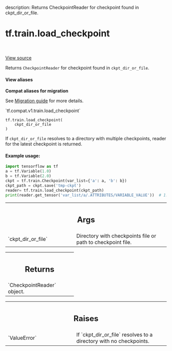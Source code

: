 description: Returns CheckpointReader for checkpoint found in ckpt_dir_or_file.

<div itemscope itemtype="http://developers.google.com/ReferenceObject">
<meta itemprop="name" content="tf.train.load_checkpoint" />
<meta itemprop="path" content="Stable" />
</div>

# tf.train.load_checkpoint

<!-- Insert buttons and diff -->

<table class="tfo-notebook-buttons tfo-api nocontent" align="left">

</table>

<a target="_blank" class="external" href="/code/stable/tensorflow/python/training/checkpoint_utils.py">View source</a>



Returns `CheckpointReader` for checkpoint found in `ckpt_dir_or_file`.


<section class="expandable">
  <h4 class="showalways">View aliases</h4>
  <p>
<b>Compat aliases for migration</b>
<p>See
<a href="https://www.tensorflow.org/guide/migrate">Migration guide</a> for
more details.</p>
<p>`tf.compat.v1.train.load_checkpoint`</p>
</p>
</section>

<pre class="devsite-click-to-copy prettyprint lang-py tfo-signature-link">
<code>tf.train.load_checkpoint(
    ckpt_dir_or_file
)
</code></pre>



<!-- Placeholder for "Used in" -->

If `ckpt_dir_or_file` resolves to a directory with multiple checkpoints,
reader for the latest checkpoint is returned.

#### Example usage:



```python
import tensorflow as tf
a = tf.Variable(1.0)
b = tf.Variable(2.0)
ckpt = tf.train.Checkpoint(var_list={'a': a, 'b': b})
ckpt_path = ckpt.save('tmp-ckpt')
reader= tf.train.load_checkpoint(ckpt_path)
print(reader.get_tensor('var_list/a/.ATTRIBUTES/VARIABLE_VALUE'))  # 1.0
```

<!-- Tabular view -->
 <table class="responsive fixed orange">
<colgroup><col width="214px"><col></colgroup>
<tr><th colspan="2"><h2 class="add-link">Args</h2></th></tr>

<tr>
<td>
`ckpt_dir_or_file`<a id="ckpt_dir_or_file"></a>
</td>
<td>
Directory with checkpoints file or path to checkpoint
file.
</td>
</tr>
</table>



<!-- Tabular view -->
 <table class="responsive fixed orange">
<colgroup><col width="214px"><col></colgroup>
<tr><th colspan="2"><h2 class="add-link">Returns</h2></th></tr>
<tr class="alt">
<td colspan="2">
`CheckpointReader` object.
</td>
</tr>

</table>



<!-- Tabular view -->
 <table class="responsive fixed orange">
<colgroup><col width="214px"><col></colgroup>
<tr><th colspan="2"><h2 class="add-link">Raises</h2></th></tr>

<tr>
<td>
`ValueError`<a id="ValueError"></a>
</td>
<td>
If `ckpt_dir_or_file` resolves to a directory with no
checkpoints.
</td>
</tr>
</table>


